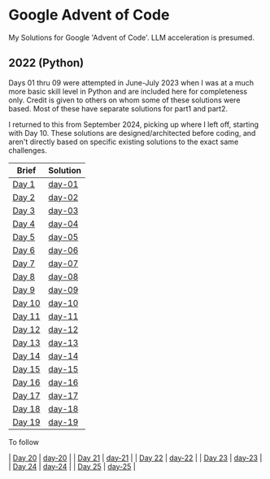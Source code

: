 # Google Advent of Code

My Solutions for Google 'Advent of Code'. LLM acceleration is presumed.

## 2022 (Python)

Days 01 thru 09 were attempted in June-July 2023 when I was at a much more basic skill level in Python and are included here for completeness only. Credit is given to others on whom some of these solutions were based. Most of these have separate solutions for part1 and part2.

I returned to this from September 2024, picking up where I left off, starting with Day 10. These solutions are designed/architected before coding, and aren't directly based on specific existing solutions to the exact same challenges. 

| Brief | Solution | 
| ----- | --------- |
| [Day 1](https://adventofcode.com/2022/day/1)   | [day-01](./2022/day-01) |
| [Day 2](https://adventofcode.com/2022/day/2)   | [day-02](./2022/day-02) | 
| [Day 3](https://adventofcode.com/2022/day/3)   | [day-03](./2022/day-03) | 
| [Day 4](https://adventofcode.com/2022/day/4)   | [day-04](./2022/day-04) | 
| [Day 5](https://adventofcode.com/2022/day/5)   | [day-05](./2022/day-05) | 
| [Day 6](https://adventofcode.com/2022/day/6)   | [day-06](./2022/day-06) | 
| [Day 7](https://adventofcode.com/2022/day/7)   | [day-07](./2022/day-07) | 
| [Day 8](https://adventofcode.com/2022/day/8)   | [day-08](./2022/day-08) | 
| [Day 9](https://adventofcode.com/2022/day/9)   | [day-09](./2022/day-09) | 
| [Day 10](https://adventofcode.com/2022/day/10) | [day-10](./2022/day-10) |
| [Day 11](https://adventofcode.com/2022/day/11) | [day-11](./2022/day-11) |
| [Day 12](https://adventofcode.com/2022/day/12) | [day-12](./2022/day-12) |
| [Day 13](https://adventofcode.com/2022/day/13) | [day-13](./2022/day-13) |
| [Day 14](https://adventofcode.com/2022/day/14) | [day-14](./2022/day-14) |
| [Day 15](https://adventofcode.com/2022/day/15) | [day-15](./2022/day-15) |
| [Day 16](https://adventofcode.com/2022/day/16) | [day-16](./2022/day-16) |
| [Day 17](https://adventofcode.com/2022/day/17) | [day-17](./2022/day-17) |
| [Day 18](https://adventofcode.com/2022/day/18) | [day-18](./2022/day-18) |
| [Day 19](https://adventofcode.com/2022/day/19) | [day-19](./2022/day-19) |

To follow

| [Day 20](https://adventofcode.com/2022/day/20) | [day-20](./2022/day-20) |
| [Day 21](https://adventofcode.com/2022/day/21) | [day-21](./2022/day-21) |
| [Day 22](https://adventofcode.com/2022/day/22) | [day-22](./2022/day-22) |
| [Day 23](https://adventofcode.com/2022/day/23) | [day-23](./2022/day-23) |
| [Day 24](https://adventofcode.com/2022/day/24) | [day-24](./2022/day-24) |
| [Day 25](https://adventofcode.com/2022/day/25) | [day-25](./2022/day-25) |
